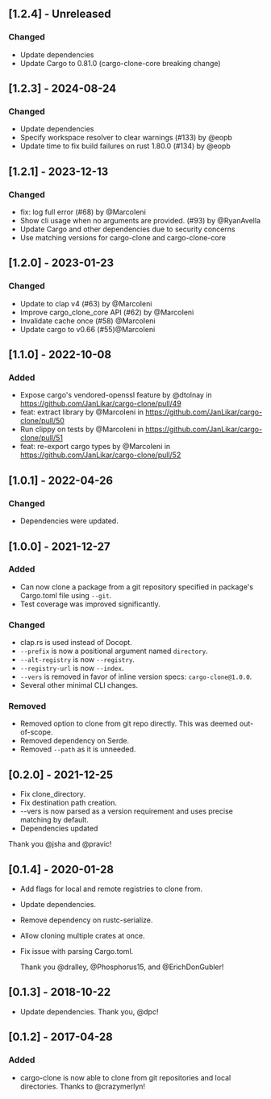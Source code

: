 ## [1.2.4] - Unreleased
### Changed
  - Update dependencies
  - Update Cargo to 0.81.0 (cargo-clone-core breaking change)

## [1.2.3] - 2024-08-24
### Changed
  - Update dependencies
  - Specify workspace resolver to clear warnings (#133) by @eopb
  - Update time to fix build failures on rust 1.80.0 (#134) by @eopb

## [1.2.1] - 2023-12-13
### Changed
  - fix: log full error (#68) by @MarcoIeni
  - Show cli usage when no arguments are provided. (#93) by @RyanAvella
  - Update Cargo and other dependencies due to security concerns
  - Use matching versions for cargo-clone and cargo-clone-core

## [1.2.0] - 2023-01-23
### Changed
- Update to clap v4 (#63) by @MarcoIeni
- Improve cargo_clone_core API (#62) by @MarcoIeni
- Invalidate cache once (#58) @MarcoIeni
- Update cargo to v0.66 (#55)@MarcoIeni

## [1.1.0] - 2022-10-08
### Added
- Expose cargo's vendored-openssl feature by @dtolnay in https://github.com/JanLikar/cargo-clone/pull/49
- feat: extract library by @MarcoIeni in https://github.com/JanLikar/cargo-clone/pull/50
- Run clippy on tests by @MarcoIeni in https://github.com/JanLikar/cargo-clone/pull/51
- feat: re-export cargo types by @MarcoIeni in https://github.com/JanLikar/cargo-clone/pull/52

## [1.0.1] - 2022-04-26
### Changed
- Dependencies were updated.

## [1.0.0] - 2021-12-27
### Added
- Can now clone a package from a git repository specified in package's Cargo.toml file using `--git`.
- Test coverage was improved significantly.

### Changed
- clap.rs is used instead of Docopt.
- `--prefix` is now a positional argument named `directory`.
- `--alt-registry` is now `--registry`.
- `--registry-url` is now `--index`.
- `--vers` is removed in favor of inline version specs: `cargo-clone@1.0.0`.
- Several other minimal CLI changes.

### Removed
- Removed option to clone from git repo directly. This was deemed out-of-scope.
- Removed dependency on Serde.
- Removed `--path` as it is unneeded.

## [0.2.0] - 2021-12-25
- Fix clone_directory.
- Fix destination path creation.
- --vers is now parsed as a version requirement and uses precise matching by default.
- Dependencies updated

Thank you @jsha and @pravic!

## [0.1.4] - 2020-01-28
- Add flags for local and remote registries to clone from.
- Update dependencies.
- Remove dependency on rustc-serialize.
- Allow cloning multiple crates at once.
- Fix issue with parsing Cargo.toml.

  Thank you @dralley, @Phosphorus15, and @ErichDonGubler!

## [0.1.3] - 2018-10-22
- Update dependencies.
  Thank you, @dpc!

## [0.1.2] - 2017-04-28
### Added
- cargo-clone is now able to clone from git repositories and local directories.
  Thanks to @crazymerlyn!
